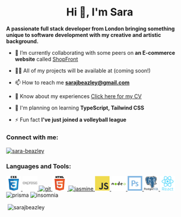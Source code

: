 <h1 align="center">Hi 👋, I'm Sara</h1>
<b align="center">A passionate full stack developer from London bringing something unique to software development with my creative and artistic background.</b>

- 👯 I’m currently collaborating with some peers on **an E-commerce website** called <a href="[desokan/ShopFront_Frontend](https://github.com/desokan/ShopFront_Frontend)">ShopFront</a>

- 👨‍💻 All of my projects will be available at (coming soon!)

- 📫 How to reach me **sarajbeazley@gmail.com**

- 📄 Know about my experiences <a href="https://app.enhancv.com/share/14ab1f7e/?utm_medium=growth&utm_campaign=share-resume&utm_source=dynamic">Click here for my CV</a>

- 🌱 I'm planning on learning **TypeScript, Tailwind CSS**
  
- ⚡ Fun fact **I've just joined a volleyball league**

<h3 align="left">Connect with me:</h3>
<p align="left">
<a href="https://linkedin.com/in/sara-beazley" target="blank"><img align="center" src="https://raw.githubusercontent.com/rahuldkjain/github-profile-readme-generator/master/src/images/icons/Social/linked-in-alt.svg" alt="sara-beazley" height="30" width="40" /></a>
</p>

<h3 align="left">Languages and Tools:</h3>
<p align="left"> <a href="https://www.w3schools.com/css/" target="_blank" rel="noreferrer"> <img src="https://raw.githubusercontent.com/devicons/devicon/master/icons/css3/css3-original-wordmark.svg" alt="css3" width="40" height="40"/> </a> <a href="https://expressjs.com" target="_blank" rel="noreferrer"> <img src="https://raw.githubusercontent.com/devicons/devicon/master/icons/express/express-original-wordmark.svg" alt="express" width="40" height="40"/> </a> <a href="https://git-scm.com/" target="_blank" rel="noreferrer"> <img src="https://www.vectorlogo.zone/logos/git-scm/git-scm-icon.svg" alt="git" width="40" height="40"/> </a> <a href="https://www.w3.org/html/" target="_blank" rel="noreferrer"> <img src="https://raw.githubusercontent.com/devicons/devicon/master/icons/html5/html5-original-wordmark.svg" alt="html5" width="40" height="40"/> </a> <a href="https://jasmine.github.io/" target="_blank" rel="noreferrer"> <img src="https://www.vectorlogo.zone/logos/jasmine/jasmine-icon.svg" alt="jasmine" width="40" height="40"/> </a> <a href="https://developer.mozilla.org/en-US/docs/Web/JavaScript" target="_blank" rel="noreferrer"> <img src="https://raw.githubusercontent.com/devicons/devicon/master/icons/javascript/javascript-original.svg" alt="javascript" width="40" height="40"/> </a> <a href="https://nodejs.org" target="_blank" rel="noreferrer"> <img src="https://raw.githubusercontent.com/devicons/devicon/master/icons/nodejs/nodejs-original-wordmark.svg" alt="nodejs" width="40" height="40"/> </a> <a href="https://www.photoshop.com/en" target="_blank" rel="noreferrer"> <img src="https://raw.githubusercontent.com/devicons/devicon/master/icons/photoshop/photoshop-line.svg" alt="photoshop" width="40" height="40"/> </a> <a href="https://www.postgresql.org" target="_blank" rel="noreferrer"> <img src="https://raw.githubusercontent.com/devicons/devicon/master/icons/postgresql/postgresql-original-wordmark.svg" alt="postgresql" width="40" height="40"/> </a> <a href="https://reactjs.org/" target="_blank" rel="noreferrer"> <img src="https://raw.githubusercontent.com/devicons/devicon/master/icons/react/react-original-wordmark.svg" alt="react" width="40" height="40"/> </a> <img src="https://media.zeemly.com/zeemly/product/prisma.png" alt="prisma" width="40" height="40"/> <img src="https://s3.amazonaws.com/s3.roaringapps.com/assets/icons/1561251841927-Insomnia.png" alt="insomnia" width="40" height="40"/></p>

<p>&nbsp;<img align="center" src="https://github-readme-stats.vercel.app/api?username=sarajbeazley&show_icons=true&locale=en" alt="sarajbeazley" /></p>
